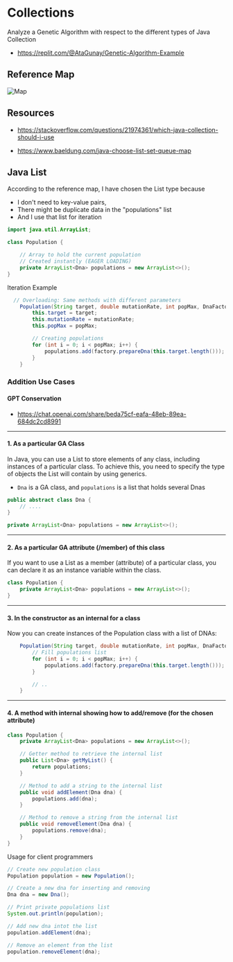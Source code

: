 # Collections

Analyze a Genetic Algorithm with respect to the different types of Java Collection

* https://replit.com/@AtaGunay/Genetic-Algorithm-Example

## Reference Map
![Map](https://www.baeldung.com/wp-content/uploads/2022/11/Concrete-Collection-Selection-Diagram.png)

## Resources

* https://stackoverflow.com/questions/21974361/which-java-collection-should-i-use

* https://www.baeldung.com/java-choose-list-set-queue-map

## Java List
According to the reference map, I have chosen the List type because 
* I don't need to key-value pairs,
* There might be duplicate data in the "populations" list
* And I use that list for iteration 

```java
import java.util.ArrayList;

class Population {

    // Array to hold the current population
    // Created instantly (EAGER LOADING)
    private ArrayList<Dna> populations = new ArrayList<>();
}
```

Iteration Example

```java
  // Overloading: Same methods with different parameters
    Population(String target, double mutationRate, int popMax, DnaFactory factory) {
        this.target = target;
        this.mutationRate = mutationRate;
        this.popMax = popMax;

        // Creating populations
        for (int i = 0; i < popMax; i++) {
            populations.add(factory.prepareDna(this.target.length()));
        }
    }
```

### Addition Use Cases

#### GPT Conservation

* https://chat.openai.com/share/beda75cf-eafa-48eb-89ea-684dc2cd8991

<hr>

#### 1. As a particular GA Class

In Java, you can use a List to store elements of any class, including instances of a particular class. To achieve this, you need to specify the type of objects the List will contain by using generics. 

* `Dna` is a GA class, and `populations` is a list that holds several Dnas

```java
public abstract class Dna {
    // ....
}
```

```java
private ArrayList<Dna> populations = new ArrayList<>();
```

<hr>

#### 2. As a particular GA attribute (/member) of this class

If you want to use a List as a member (attribute) of a particular class, you can declare it as an instance variable within the class.

```java
class Population {
    private ArrayList<Dna> populations = new ArrayList<>();
}
```

<hr>

#### 3. In the constructor as an internal for a class

Now you can create instances of the Population class with a list of DNAs:

```java
    Population(String target, double mutationRate, int popMax, DnaFactory factory) {
        // Fill populations list
        for (int i = 0; i < popMax; i++) {
            populations.add(factory.prepareDna(this.target.length()));
        }

        // ..
    }
```

<hr>

#### 4. A method with internal showing how to add/remove (for the chosen attribute)
```java
class Population {
    private ArrayList<Dna> populations = new ArrayList<>();

    // Getter method to retrieve the internal list
    public List<Dna> getMyList() {
        return populations;
    }

    // Method to add a string to the internal list
    public void addElement(Dna dna) {
        populations.add(dna);
    }

    // Method to remove a string from the internal list
    public void removeElement(Dna dna) {
        populations.remove(dna);
    }
}
```

Usage for client programmers

```java
// Create new population class
Population population = new Population();

// Create a new dna for inserting and removing
Dna dna = new Dna();

// Print private populations list
System.out.println(population);

// Add new dna intot the list
population.addElement(dna);

// Remove an element from the list
population.removeElement(dna);
```

